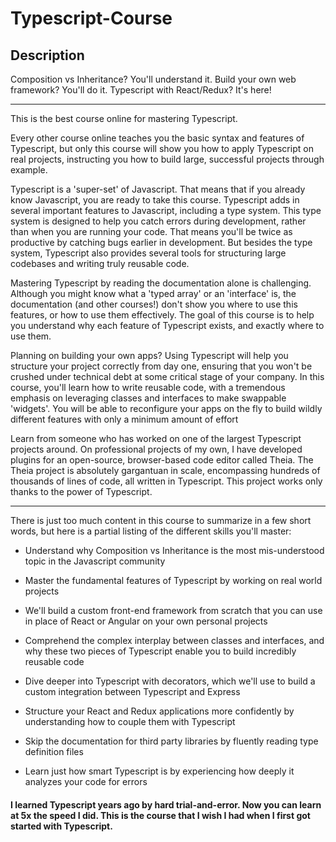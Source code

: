 # Typescript-Course

## Description
Composition vs Inheritance? You'll understand it.  Build your own web framework? You'll do it.  Typescript with React/Redux?  It's here!

--------------------

This is the best course online for mastering Typescript.

Every other course online teaches you the basic syntax and features of Typescript, but only this course will show you how to apply Typescript on real projects, instructing you how to build large, successful projects through example.

Typescript is a 'super-set' of Javascript.  That means that if you already know Javascript, you are ready to take this course.  Typescript adds in several important features to Javascript, including a type system.  This type system is designed to help you catch errors during development, rather than when you are running your code.  That means you'll be twice as productive by catching bugs earlier in development.  But besides the type system, Typescript also provides several tools for structuring large codebases and writing truly reusable code.

Mastering Typescript by reading the documentation alone is challenging.  Although you might know what a 'typed array' or an 'interface' is, the documentation (and other courses!) don't show you where to use this features, or how to use them effectively.  The goal of this course is to help you understand why each feature of Typescript exists, and exactly where to use them.

Planning on building your own apps?  Using Typescript will help you structure your project correctly from day one, ensuring that you won't be crushed under technical debt at some critical stage of your company.  In this course, you'll learn how to write reusable code, with a tremendous emphasis on leveraging classes and interfaces to make swappable 'widgets'.  You will be able to reconfigure your apps on the fly to build wildly different features with only a minimum amount of effort

Learn from someone who has worked on one of the largest Typescript projects around. On professional projects of my own, I have developed plugins for an open-source, browser-based code editor called Theia.  The Theia project is absolutely gargantuan in scale, encompassing hundreds of thousands of lines of code, all written in Typescript.  This project works only thanks to the power of Typescript.

--------------------

There is just too much content in this course to summarize in a few short words, but here is a partial listing of the different skills you'll master:

+ Understand why Composition vs Inheritance is the most mis-understood topic in the Javascript community

+ Master the fundamental features of Typescript by working on real world projects

+ We'll build a custom front-end framework from scratch that you can use in place of React or Angular on your own personal projects

+ Comprehend the complex interplay between classes and interfaces, and why these two pieces of Typescript enable you to build incredibly reusable code

+ Dive deeper into Typescript with decorators, which we'll use to build a custom integration between Typescript and Express

+ Structure your React and Redux applications more confidently by understanding how to couple them with Typescript

+ Skip the documentation for third party libraries by fluently reading type definition files

+ Learn just how smart Typescript is by experiencing how deeply it analyzes your code for errors

#### I learned Typescript years ago by hard trial-and-error.  Now you can learn at 5x the speed I did.  This is the course that I wish I had when I first got started with Typescript.

